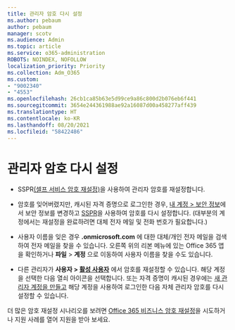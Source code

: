 ```yaml
---
title: 관리자 암호 다시 설정
ms.author: pebaum
author: pebaum
manager: scotv
ms.audience: Admin
ms.topic: article
ms.service: o365-administration
ROBOTS: NOINDEX, NOFOLLOW
localization_priority: Priority
ms.collection: Adm_O365
ms.custom:
- "9002340"
- "4553"
ms.openlocfilehash: 26cb1ca85b63e5d99ce9a86c800d2b076eb6f441
ms.sourcegitcommit: 3654e244361988ae92a16087d00a458277aff439
ms.translationtype: HT
ms.contentlocale: ko-KR
ms.lasthandoff: 08/20/2021
ms.locfileid: "58422486"
---
```

# <a name="admin-password-reset"></a>관리자 암호 다시 설정

- SSPR[(셀프 서비스 암호 재설정)](https://passwordreset.microsoftonline.com/)을 사용하여 관리자 암호를 재설정합니다.

- 암호를 잊어버렸지만, 캐시된 자격 증명으로 로그인한 경우, [내 계정 > 보안 정보](https://mysignins.microsoft.com/security-info)에서 보안 정보를 변경하고 [SSPR](https://passwordreset.microsoftonline.com/)을 사용하여 암호를 다시 설정합니다. (대부분의 계정에서는 재설정을 완료하려면 대체 전자 메일 및 전화 번호가 필요합니다.)

- 사용자 이름을 잊은 경우 **.onmicrosoft.com** 에 대한 대체/개인 전자 메일을 검색하여 전자 메일을 찾을 수 있습니다.  오른쪽 위의 리본 메뉴에 있는 Office 365 앱을 확인하거나 **파일** > **계정** 으로 이동하여 사용자 이름을 찾을 수도 있습니다.

- 다른 관리자가 **사용자 > [활성 사용자](https://portal.office.com/adminportal/home#/users)** 에서 암호를 재설정할 수 있습니다. 해당 계정을 선택한 다음 열쇠 아이콘을 선택합니다.  또는 자격 증명이 캐시된 경우에는 [새 관리자 계정을 만들고](https://portal.office.com/adminportal/home#/users) 해당 계정을 사용하여 로그인한 다음 자체 관리자 암호를 다시 설정할 수 있습니다.

더 많은 암호 재설정 시나리오를 보려면 [Office 365 비즈니스 암호 재설정](https://docs.microsoft.com/microsoft-365/admin/add-users/reset-passwords)을 시도하거나 지원 사례를 열어 지원을 받아 보세요.
